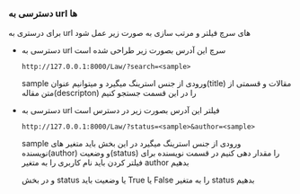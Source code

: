 ### دسترسی به url ها 

برای درستری به url های سرچ فیلتر و مرتب سازی به صورت زیر عمل شود

- دسترسی به url سرچ این آدرس بصورت زیر طراحی شده است

  ```
  http://127.0.0.1:8000/Law/?search=<sample>
  ```

  sample ورودی از جنس استرینگ میگیرد و میتوانیم عنوان(title) مقالات و قسمتی از متن مقاله(descripton) را در این قسمت جستجو کنیم

- دسترسی به url فیلتر این آدرس بصورت زیر در دسترس است 

  ```
  http://127.0.0.1:8000/Law/?status=<sample>&author=<sample>
  ```

  sample ورودی از جنس استرینگ میگیرد در این بخش باید متغیر های نویسنده(author)  و وضعیت(status)  را مقدار دهی کنیم در قسمت نویسنده برای فیلتر کردن باید نام کاربری را به متغیر author بدهیم 

  و در بخش status یا وضعیت باید True یا False را به متغیر status بدهیم  

